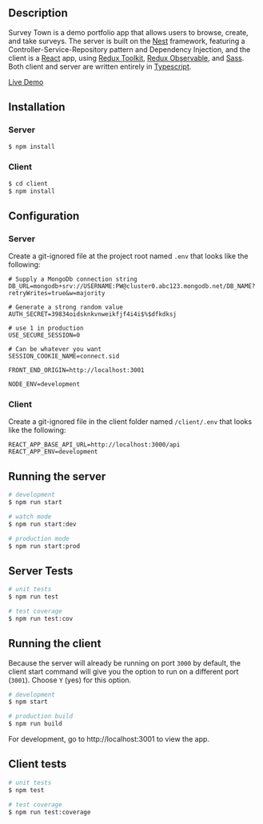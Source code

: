 ## Description

Survey Town is a demo portfolio app that allows users to browse, create, and take surveys. The server is built on the [Nest](https://nestjs.com) framework, featuring a Controller-Service-Repository pattern and Dependency Injection, and the client is a [React](https://reactjs.org) app, using [Redux Toolkit](https://redux-toolkit.js.org/), [Redux Observable](https://redux-observable.js.org/), and [Sass](https://sass-lang.com/). Both client and server are written entirely in [Typescript](https://www.typescriptlang.org/).

[Live Demo](https://surveytown.net)

## Installation

### Server
```bash
$ npm install
```

### Client
```bash
$ cd client
$ npm install
```

## Configuration

### Server
Create a git-ignored file at the project root named `.env` that looks like the following:

```
# Supply a MongoDb connection string
DB_URL=mongodb+srv://USERNAME:PW@cluster0.abc123.mongodb.net/DB_NAME?retryWrites=true&w=majority

# Generate a strong random value 
AUTH_SECRET=39834oidsknkvnweikfjf4i4i$%$dfkdksj

# use 1 in production
USE_SECURE_SESSION=0

# Can be whatever you want
SESSION_COOKIE_NAME=connect.sid

FRONT_END_ORIGIN=http://localhost:3001

NODE_ENV=development
```

### Client
Create a git-ignored file in the client folder named `/client/.env` that looks like the following:

```
REACT_APP_BASE_API_URL=http://localhost:3000/api
REACT_APP_ENV=development
```


## Running the server

```bash
# development
$ npm run start

# watch mode
$ npm run start:dev

# production mode
$ npm run start:prod
```

## Server Tests

```bash
# unit tests
$ npm run test

# test coverage
$ npm run test:cov
```

## Running the client
Because the server will already be running on port `3000` by default, the client start command will give you the option to run on a different port (`3001`). Choose `Y` (yes) for this option.

```bash
# development
$ npm start

# production build
$ npm run build
```

For development, go to http://localhost:3001 to view the app.

## Client tests

```bash
# unit tests
$ npm test

# test coverage
$ npm run test:coverage
```